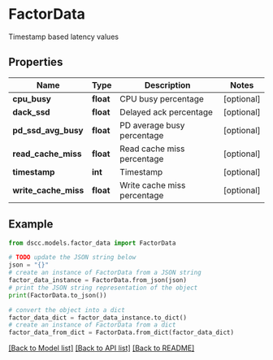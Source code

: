 # FactorData

Timestamp based latency values

## Properties

Name | Type | Description | Notes
------------ | ------------- | ------------- | -------------
**cpu_busy** | **float** | CPU busy percentage | [optional] 
**dack_ssd** | **float** | Delayed ack percentage | [optional] 
**pd_ssd_avg_busy** | **float** | PD average busy percentage | [optional] 
**read_cache_miss** | **float** | Read cache miss percentage | [optional] 
**timestamp** | **int** | Timestamp | [optional] 
**write_cache_miss** | **float** | Write cache miss percentage | [optional] 

## Example

```python
from dscc.models.factor_data import FactorData

# TODO update the JSON string below
json = "{}"
# create an instance of FactorData from a JSON string
factor_data_instance = FactorData.from_json(json)
# print the JSON string representation of the object
print(FactorData.to_json())

# convert the object into a dict
factor_data_dict = factor_data_instance.to_dict()
# create an instance of FactorData from a dict
factor_data_from_dict = FactorData.from_dict(factor_data_dict)
```
[[Back to Model list]](../README.md#documentation-for-models) [[Back to API list]](../README.md#documentation-for-api-endpoints) [[Back to README]](../README.md)


